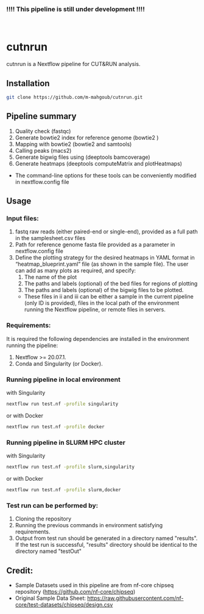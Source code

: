### **!!!! This pipeline is still under development !!!!**
<br>

# cutnrun

cutnrun is a Nextflow pipeline for CUT&RUN analysis.

## Installation

```bash
git clone https://github.com/m-mahgoub/cutnrun.git
```

## Pipeline summary
1. Quality check (fastqc)
2. Generate bowtie2 index for reference genome (bowtie2 )
3. Mapping with bowtie2 (bowtie2 and samtools)
4. Calling peaks (macs2)
5. Generate bigwig files using (deeptools bamcoverage)
6. Generate heatmaps (deeptools computeMatrix and plotHeatmaps)
* The command-line options for these tools can be conveniently modified in nextflow.config file




## Usage
### Input files:
1. fastq raw reads (either paired-end or single-end), provided as a full path in the samplesheet.csv files
2. Path for reference genome fasta file provided as a parameter in nextflow.config file
3. Define the plotting strategy for the desired heatmaps in YAML format in “heatmap_blueprint.yaml” file (as shown in the sample file). The user can add as many plots as required, and specify:
     1) The name of the plot
     2) The paths and labels (optional) of the bed files for regions of plotting
     3) The paths and labels (optional) of the bigwig files to be plotted.
    * These files in ii and iii can be either a sample in the current pipeline (only ID is provided), files in the local path of the environment running the Nextflow pipeline, or remote files in servers.

### Requirements:
It is required the following dependencies are installed in the environment running the pipeline:
1. Nextflow >= 20.07.1.
2. Conda and Singularity (or Docker).

### Running pipeline in local environment
with Singularity
```bash
nextflow run test.nf -profile singularity
```
or with Docker
```bash
nextflow run test.nf -profile docker
```

### Running pipeline in SLURM HPC cluster
with Singularity
```bash
nextflow run test.nf -profile slurm,singularity
```
or with Docker
```bash
nextflow run test.nf -profile slurm,docker
```

### Test run can be performed by: 
1. Cloning the repository
2. Running the previous commands in environment satisfying requirements.
3. Output from test run should be generated in a directory named "results". If the test run is successful, "results" directory should be identical to the directory named "testOut"

## Credit:
- Sample Datasets used in this pipeline are from nf-core chipseq repository (https://github.com/nf-core/chipseq)
- Original Sample Data Sheet: https://raw.githubusercontent.com/nf-core/test-datasets/chipseq/design.csv
